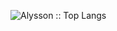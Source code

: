 

<p align="left"><img src="https://github-readme-stats.vercel.app/api/top-langs/?username=AlyssonBatista&langs_count=10&theme=graywhite&layout=compact" alt="Alysson :: Top Langs" /></p>




